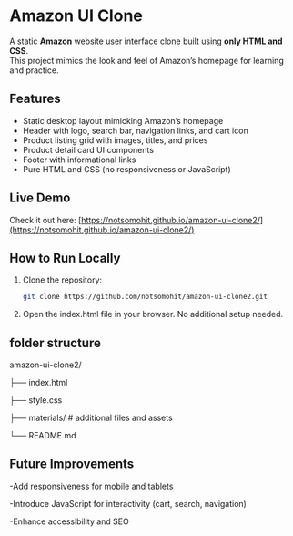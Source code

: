 # Amazon UI Clone

A static **Amazon** website user interface clone built using **only HTML and CSS**.  
This project mimics the look and feel of Amazon’s homepage for learning and practice.

## Features

- Static desktop layout mimicking Amazon’s homepage  
- Header with logo, search bar, navigation links, and cart icon  
- Product listing grid with images, titles, and prices  
- Product detail card UI components  
- Footer with informational links  
- Pure HTML and CSS (no responsiveness or JavaScript)

## Live Demo

Check it out here: [https://notsomohit.github.io/amazon-ui-clone2/](https://notsomohit.github.io/amazon-ui-clone2/)

## How to Run Locally

1. Clone the repository:  
   ```bash
   git clone https://github.com/notsomohit/amazon-ui-clone2.git
2. Open the index.html file in your browser.
  No additional setup needed.

## folder structure
amazon-ui-clone2/

├── index.html

├── style.css

├── materials/     # additional files and assets

└── README.md

## Future Improvements
-Add responsiveness for mobile and tablets

-Introduce JavaScript for interactivity (cart, search, navigation)

-Enhance accessibility and SEO
